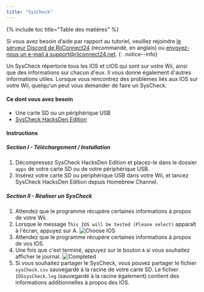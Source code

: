 ```yaml
---
title: "SysCheck"
---
```


{% include toc title="Table des matières" %}

Si vous avez besoin d’aide par rapport au tutoriel, veuillez rejoindre [le serveur Discord de RiiConnect24](https://discord.gg/b4Y7jfD) (recommandé, en anglais) ou [envoyez-nous un e-mail à support@riiconnect24.net](mailto:support@riiconnect24.net).
{: .notice--info}

Un SysCheck répertorie tous les IOS et cIOS qui sont sur votre Wii, ainsi que des informations sur chacun d'eux. Il vous donne également d'autres informations utiles. Lorsque vous rencontrez des problèmes liés aux IOS sur votre Wii, quelqu'un peut vous demander de faire un SysCheck.

#### Ce dont vous avez besoin

* Une carte SD ou un périphérique USB
* [SysCheck HacksDen Edition](/assets/files/SysCheckHDE.zip)

#### Instructions
##### Section I - Téléchargement / Installation

1. Décompressez SysCheck HacksDen Edition et placez-le dans le dossier `apps` de votre carte SD ou de votre périphérique USB.
2. Insérez votre carte SD ou périphérique USB dans votre Wii, et lancez SysCheck HacksDen Edition depuis Homebrew Channel.

##### Section II - Réaliser un SysCheck

1. Attendez que le programme récupère certaines informations à propos de votre Wii.
2. Lorsque le message `This IOS will be tested (Please select)` apparaît à l'écran, appuyez sur A. ![Choose IOS](/images/SysCheck/1.png)
3. Attendez que le programme récupère certaines informations à propos de vos IOS.
4. Une fois que c'est terminé, appuyez sur le bouton `A` si vous souhaitez afficher le journal. ![Completed](/images/SysCheck/2.png)
5. Si vous souhaitez partager le SysCheck, vous pouvez partager le fichier `sysCheck.csv` sauvegardé à la racine de votre carte SD. Le fichier `IOSsysCheck.log` (sauvegardé à la racine également) contient des informations additionnelles à propos des IOS.
